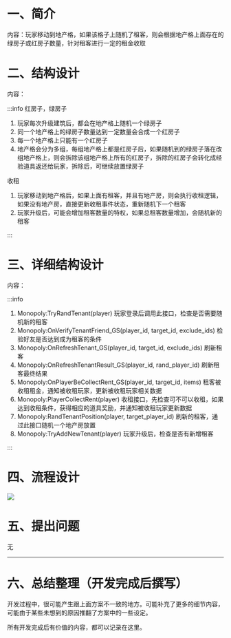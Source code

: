 # 一、简介
内容：玩家移动到地产格，如果该格子上随机了租客，则会根据地产格上面存在的绿房子或红房子数量，针对租客进行一定的租金收取



# 二、结构设计
内容：

:::info
红房子，绿房子

1. 玩家每次升级建筑后，都会在地产格上随机一个绿房子
2. 同一个地产格上的绿房子数量达到一定数量会合成一个红房子
3. 每一个地产格上只能有一个红房子
4. 地产格会分为多组，每组地产格上都是红房子后，如果随机到的绿房子落在改组地产格上，则会拆除该组地产格上所有的红房子，拆除的红房子会转化成经验道具返还给玩家，拆除后，可继续放置绿房子

收租

1. 玩家移动到地产格后，如果上面有租客，并且有地产房，则会执行收租逻辑，如果没有地产房，直接更新收租事件状态，重新随机下一个租客
2. 玩家升级后，可能会增加租客数量的特权，如果总租客数量增加，会随机新的租客

:::



# 三、详细结构设计
内容：

:::info
1. Monopoly:TryRandTenant(player) 玩家登录后调用此接口，检查是否需要随机新的租客
2. Monopoly:OnVerifyTenantFriend_GS(player_id, target_id, exclude_ids) 检验好友是否达到成为租客的条件
3. Monopoly:OnRefreshTenant_GS(player_id, target_id, exclude_ids) 刷新租客
4. Monopoly:OnRefreshTenantResult_GS(player_id, rand_player_id) 刷新租客最终结果
5. Monopoly:OnPlayerBeCollectRent_GS(player_id, target_id, items) 租客被收租租金，通知被收租玩家，更新被收租玩家相关数据
6. Monopoly:PlayerCollectRent(player) 收租接口，先检查可不可以收租，如果达到收租条件，获得相应的道具奖励，并通知被收租玩家更新数据
7. Monopoly:RandTenantPosition(player, target_player_id) 刷新的租客，通过此接口随机一个地产房放置
8. Monopoly:TryAddNewTenant(player) 玩家升级后，检查是否有新增租客

:::



# 四、流程设计
![](https://cdn.nlark.com/yuque/0/2024/png/44713460/1721640267056-4f10b6ac-4300-4cfd-9e3e-1fd22d8e876e.png)



# 五、提出问题
无



---

# 六、总结整理（开发完成后撰写）
开发过程中，很可能产生跟上面方案不一致的地方。可能补充了更多的细节内容，可能由于某些未想到的原因推翻了方案中的一些设定。

所有开发完成后有价值的内容，都可以记录在这里。

